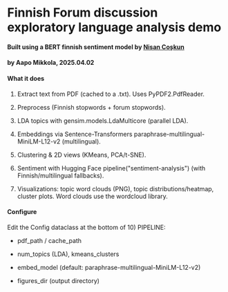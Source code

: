 # Finnish Forum discussion exploratory language analysis demo

#### Built using a BERT finnish sentiment model by [Nisan Coşkun](https://huggingface.co/nisancoskun/bert-finnish-sentiment-analysis-v2)

#### by Aapo Mikkola, 2025.04.02

#### What it does

1. Extract text from PDF (cached to a .txt). Uses PyPDF2.PdfReader.

2. Preprocess (Finnish stopwords + forum stopwords).

3. LDA topics with gensim.models.LdaMulticore (parallel LDA).

4. Embeddings via Sentence-Transformers paraphrase-multilingual-MiniLM-L12-v2 (multilingual).

5. Clustering & 2D views (KMeans, PCA/t-SNE).

6. Sentiment with Hugging Face pipeline("sentiment-analysis") (with Finnish/multilingual fallbacks).

7. Visualizations: topic word clouds (PNG), topic distributions/heatmap, cluster plots. Word clouds use the wordcloud library.

#### Configure

Edit the Config dataclass at the bottom of 10) PIPELINE:

- pdf_path / cache_path

- num_topics (LDA), kmeans_clusters

- embed_model (default: paraphrase-multilingual-MiniLM-L12-v2)

- figures_dir (output directory)
